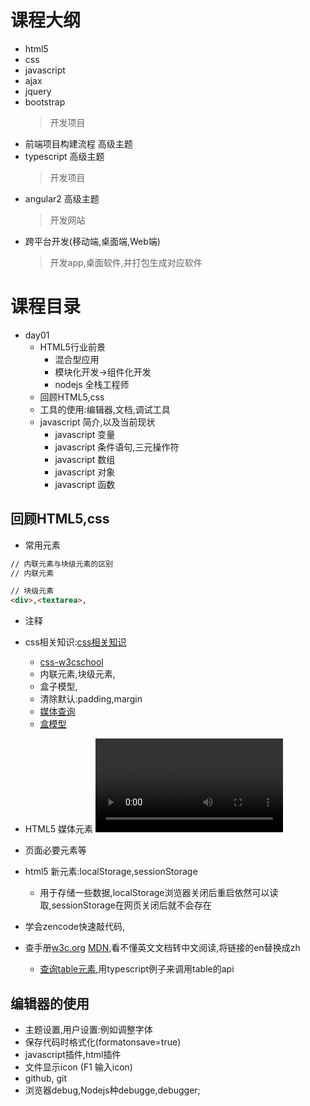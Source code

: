 # 课程大纲
* html5
* css
* javascript
* ajax 
* jquery
* bootstrap 
    > 开发项目
* 前端项目构建流程 高级主题
* typescript 高级主题 
    > 开发项目
* angular2 高级主题
    > 开发网站
* 跨平台开发(移动端,桌面端,Web端)
    > 开发app,桌面软件,并打包生成对应软件

# 课程目录
* day01
    * HTML5行业前景
        * 混合型应用
        * 模块化开发->组件化开发
        * nodejs 全栈工程师
    * 回顾HTML5,css
    * 工具的使用:编辑器,文档,调试工具
    * javascript 简介,以及当前现状
        * javascript 变量
        * javascript 条件语句,三元操作符
        * javascript 数组
        * javascript 对象
        * javascript 函数



## 回顾HTML5,css


* 常用元素
```html
// 内联元素与块级元素的区别
// 内联元素

// 块级元素
<div>,<textarea>,

```
* 注释
* css相关知识:[css相关知识](https://developer.mozilla.org/zh-CN/docs/Web/Guide/CSS)
    * [css-w3cschool](http://www.runoob.com/cssref/css-ref-aural.html)
    * 内联元素,块级元素,
    * 盒子模型,
    * 清除默认:padding,margin
    * [媒体查询](https://developer.mozilla.org/zh-CN/docs/Web/Guide/CSS/Media_queries)
    * [盒模型](https://developer.mozilla.org/zh-CN/docs/Learn/Getting_started_with_the_web/CSS_basics)

* HTML5 媒体元素
    <video></video>
    <audio></audio>
* 页面必要元素<meata charst=""><title></title>等
* html5 新元素:localStorage,sessionStorage 
    * 用于存储一些数据,localStorage浏览器关闭后重启依然可以读取,sessionStorage在网页关闭后就不会存在



* 学会zencode快速敲代码,
* 查手册[w3c.org](https://www.w3.org/) [MDN](https://developer.mozilla.org/zh-CN/),看不懂英文文档转中文阅读,将链接的en替换成zh
    * [查询table元素](https://developer.mozilla.org/en-US/docs/Web/API/HTMLTableElement),用typescript例子来调用table的api

## 编辑器的使用
* 主题设置,用户设置:例如调整字体
* 保存代码时格式化(formatonsave=true)
* javascript插件,html插件
* 文件显示icon  (F1 输入icon)
* github, git
* 浏览器debug,Nodejs种debugge,debugger;



